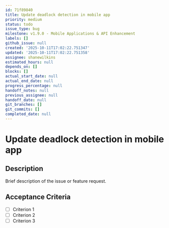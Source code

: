 ```yaml
---
id: 71f89840
title: Update deadlock detection in mobile app
priority: medium
status: todo
issue_type: bug
milestone: v1.9.0 - Mobile Applications & API Enhancement
labels: []
github_issue: null
created: '2025-10-11T17:02:22.751347'
updated: '2025-10-11T17:02:22.751358'
assignee: shanewilkins
estimated_hours: null
depends_on: []
blocks: []
actual_start_date: null
actual_end_date: null
progress_percentage: null
handoff_notes: null
previous_assignee: null
handoff_date: null
git_branches: []
git_commits: []
completed_date: null
---
```


# Update deadlock detection in mobile app

## Description

Brief description of the issue or feature request.

## Acceptance Criteria

- [ ] Criterion 1
- [ ] Criterion 2
- [ ] Criterion 3
